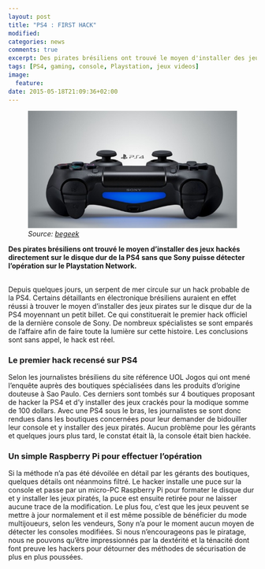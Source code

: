 ```yaml
---
layout: post
title: "PS4 : FIRST HACK"
modified:
categories: news
comments: true
excerpt: Des pirates brésiliens ont trouvé le moyen d'installer des jeux hackés sur le disque dur de la PS4 sans que 			Sony puisse détecter l'opération sur le Playstation Network.
tags: [PS4, gaming, console, Playstation, jeux videos]
image:
  feature: 
date: 2015-05-18T21:09:36+02:00
---
```


<figure>
	<img src="../images/ps4.jpg">
	<em>Source: <a href="http://www.begeek.fr/ps4-un-premier-hack-fait-surface-au-bresil-169835#utm_source=Appy%2BGamer&utm_medium=cpc&utm_campaign=Appy%2BGamer">
		begeek
	</a></em>
</figure>	

<strong> Des pirates brésiliens ont trouvé le moyen d’installer des jeux hackés directement sur le disque dur de la PS4 sans que Sony puisse détecter l’opération sur le Playstation Network.</strong>

<br>
Depuis quelques jours, un serpent de mer circule sur un hack probable de la PS4. Certains détaillants en électronique brésiliens auraient en effet réussi à trouver le moyen d’installer des jeux pirates sur le disque dur de la PS4 moyennant un petit billet. Ce qui constituerait le premier hack officiel de la dernière console de Sony.
De nombreux spécialistes se sont emparés de l’affaire afin de faire toute la lumière sur cette histoire. Les conclusions sont sans appel, le hack est réel.

<h3> Le premier hack recensé sur PS4 </h3>

Selon les journalistes brésiliens du site référence UOL Jogos qui ont mené l’enquête auprès des boutiques spécialisées dans les produits d’origine douteuse à Sao Paulo. Ces derniers sont tombés sur 4 boutiques proposant de hacker la PS4 et d’y installer des jeux crackés pour la modique somme de 100 dollars.
Avec une PS4 sous le bras, les journalistes se sont donc rendues dans les boutiques concernées pour leur demander de bidouiller leur console et y installer des jeux piratés. Aucun problème pour les gérants et quelques jours plus tard, le constat était là, la console était bien hackée.

<h3> Un simple Raspberry Pi pour effectuer l’opération </h3>

Si la méthode n’a pas été dévoilée en détail par les gérants des boutiques, quelques détails ont néanmoins filtré. Le hacker installe une puce sur la console et passe par un micro-PC Raspberry Pi pour formater le disque dur et y installer les jeux piratés, la puce est ensuite retirée pour ne laisser aucune trace de la modification.
Le plus fou, c’est que les jeux peuvent se mettre à jour normalement et il est même possible de bénéficier du mode multijoueurs, selon les vendeurs, Sony n’a pour le moment aucun moyen de détecter les consoles modifiées. Si nous n’encourageons pas le piratage, nous ne pouvons qu’être impressionnés par la dextérité et la ténacité dont font preuve les hackers pour détourner des méthodes de sécurisation de plus en plus poussées.
